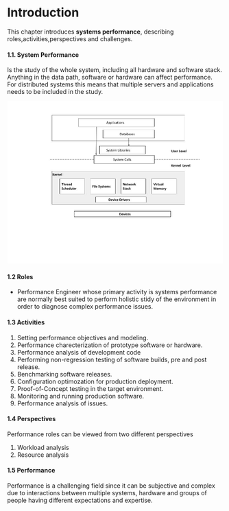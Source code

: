 # Introduction

This chapter introduces <b>systems performance</b>, describing roles,activities,perspectives and challenges.

#### 1.1. System Performance
Is the study of the whole system, including all hardware and software stack. Anything in the data path, software or hardware can affect performance. For distributed systems this means that multiple servers and applications needs to be included in the study.


![](images/SystemMap.jpg)

#### 1.2 Roles
- Performance Engineer whose primary activity is systems performance are normally best suited to perform holistic stidy of the environment
  in order to diagnose complex performance issues.
  
#### 1.3 Activities
1. Setting performance objectives and modeling.
2. Performance charecterization of prototype software or hardware.
3. Performance analysis of development code
4. Performing non-regression testing of software builds, pre and post release.
5. Benchmarking software releases.
6. Configuration optimozation for production deployment.
7. Proof-of-Concept testing in the target environment.
8. Monitoring and running production software.
9. Performance analysis of issues.

#### 1.4 Perspectives
Performance roles can be viewed from two different perspectives
  1. Workload analysis
  2. Resource analysis

#### 1.5 Performance
Performance is a challenging field since it can be subjective and complex due to interactions between multiple systems, hardware and groups of people having different expectations and expertise.
 
